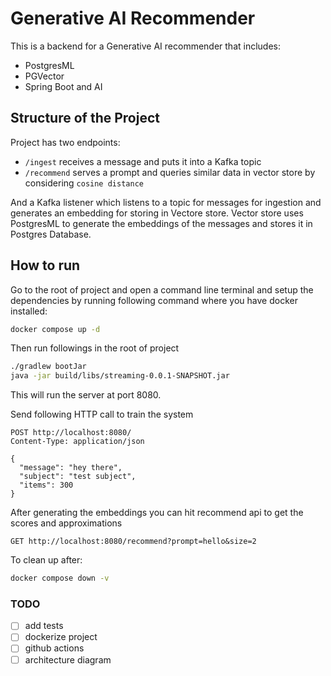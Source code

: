 # Generative AI Recommender

This is a backend for a Generative AI recommender that includes:
- PostgresML
- PGVector
- Spring Boot and AI

## Structure of the Project

Project has two endpoints:
- `/ingest` receives a message and puts it into a Kafka topic
- `/recommend` serves a prompt and queries similar data in vector store by considering `cosine distance`

And a Kafka listener which listens to a topic for messages for ingestion and generates an embedding for storing in Vectore store.
Vector store uses PostgresML to generate the embeddings of the messages and stores it in Postgres Database.

## How to run

Go to the root of project and open a command line terminal and setup the dependencies by running following command where you have docker installed:
```bash
docker compose up -d
```
Then run followings in the root of project
```bash
./gradlew bootJar
java -jar build/libs/streaming-0.0.1-SNAPSHOT.jar
```
This will run the server at port 8080.

Send following HTTP call to train the system
```HTTP
POST http://localhost:8080/
Content-Type: application/json

{
  "message": "hey there",
  "subject": "test subject",
  "items": 300
}
```

After generating the embeddings you can hit recommend api to get the scores and approximations
```HTTP
GET http://localhost:8080/recommend?prompt=hello&size=2
```

To clean up after:
```bash
docker compose down -v
```

### TODO
- [ ] add tests
- [ ] dockerize project
- [ ] github actions
- [ ] architecture diagram
